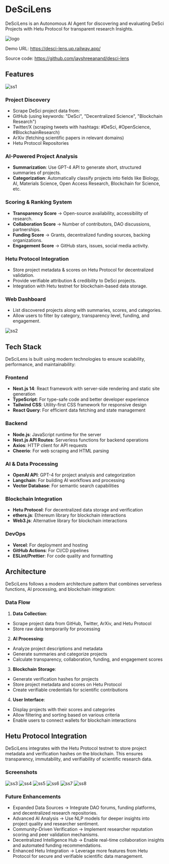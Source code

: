 # DeSciLens

DeSciLens is an Autonomous AI Agent for discovering and evaluating DeSci Projects with Hetu Protocol for transparent research Insights.

![logo](https://res.cloudinary.com/dlgztvq9v/image/upload/desci-lens/desci-lens-logo_enllxk.png)

Demo URL: https://desci-lens.up.railway.app/

Source code: https://github.com/jayshreeanand/desci-lens

## Features

![ss1](https://res.cloudinary.com/dlgztvq9v/image/upload/desci-lens/wss1_wn5thr.png)

### Project Discovery

- Scrape DeSci project data from:
- GitHub (using keywords: "DeSci", "Decentralized Science", "Blockchain Research")
- Twitter/X (scraping tweets with hashtags: #DeSci, #OpenScience, #BlockchainResearch)
- ArXiv (fetching scientific papers in relevant domains)
- Hetu Protocol Repositories

### AI-Powered Project Analysis

- **Summarization**: Use GPT-4 API to generate short, structured summaries of projects.
- **Categorization**: Automatically classify projects into fields like Biology, AI, Materials Science, Open Access Research, Blockchain for Science, etc.

### Scoring & Ranking System

- **Transparency Score** → Open-source availability, accessibility of research.
- **Collaboration Score** → Number of contributors, DAO discussions, partnerships.
- **Funding Score** → Grants, decentralized funding sources, backing organizations.
- **Engagement Score** → GitHub stars, issues, social media activity.

### Hetu Protocol Integration

- Store project metadata & scores on Hetu Protocol for decentralized validation.
- Provide verifiable attribution & credibility to DeSci projects.
- Integration with Hetu testnet for blockchain-based data storage.

### Web Dashboard

- List discovered projects along with summaries, scores, and categories.
- Allow users to filter by category, transparency level, funding, and engagement.

![ss2](https://res.cloudinary.com/dlgztvq9v/image/upload/desci-lens/wss2_gptrpr.png)

## Tech Stack

DeSciLens is built using modern technologies to ensure scalability, performance, and maintainability:

### Frontend

- **Next.js 14**: React framework with server-side rendering and static site generation
- **TypeScript**: For type-safe code and better developer experience
- **Tailwind CSS**: Utility-first CSS framework for responsive design
- **React Query**: For efficient data fetching and state management

### Backend

- **Node.js**: JavaScript runtime for the server
- **Next.js API Routes**: Serverless functions for backend operations
- **Axios**: HTTP client for API requests
- **Cheerio**: For web scraping and HTML parsing

### AI & Data Processing

- **OpenAI API**: GPT-4 for project analysis and categorization
- **Langchain**: For building AI workflows and processing
- **Vector Database**: For semantic search capabilities

### Blockchain Integration

- **Hetu Protocol**: For decentralized data storage and verification
- **ethers.js**: Ethereum library for blockchain interactions
- **Web3.js**: Alternative library for blockchain interactions

### DevOps

- **Vercel**: For deployment and hosting
- **GitHub Actions**: For CI/CD pipelines
- **ESLint/Prettier**: For code quality and formatting

## Architecture

DeSciLens follows a modern architecture pattern that combines serverless functions, AI processing, and blockchain integration:

### Data Flow

1. **Data Collection**:

- Scrape project data from GitHub, Twitter, ArXiv, and Hetu Protocol
- Store raw data temporarily for processing

2. **AI Processing**:

- Analyze project descriptions and metadata
- Generate summaries and categorize projects
- Calculate transparency, collaboration, funding, and engagement scores

3. **Blockchain Storage**:

- Generate verification hashes for projects
- Store project metadata and scores on Hetu Protocol
- Create verifiable credentials for scientific contributions

4. **User Interface**:

- Display projects with their scores and categories
- Allow filtering and sorting based on various criteria
- Enable users to connect wallets for blockchain interactions

## Hetu Protocol Integration

DeSciLens integrates with the Hetu Protocol testnet to store project metadata and verification hashes on the blockchain. This ensures transparency, immutability, and verifiability of scientific research data.

### Screenshots

![ss3](https://res.cloudinary.com/dlgztvq9v/image/upload/desci-lens/wss3_dbhkma.png)
![ss4](https://res.cloudinary.com/dlgztvq9v/image/upload/desci-lens/wss4_lxgwv4.png)
![ss5](https://res.cloudinary.com/dlgztvq9v/image/upload/desci-lens/wss5_cf6gag.png)
![ss6](https://res.cloudinary.com/dlgztvq9v/image/upload/desci-lens/wss6_cblngr.png)
![ss7](https://res.cloudinary.com/dlgztvq9v/image/upload/desci-lens/wss7_zffkbd.png)
![ss8](https://res.cloudinary.com/dlgztvq9v/image/upload/desci-lens/wss8_zkt76z.png)

### Future Enhancements

- Expanded Data Sources → Integrate DAO forums, funding platforms, and decentralized research repositories.
- Advanced AI Analysis → Use NLP models for deeper insights into project quality and researcher sentiment.
- Community-Driven Verification → Implement researcher reputation scoring and peer validation mechanisms.
- Decentralized Intelligence Hub → Enable real-time collaboration insights and automated funding recommendations.
- Enhanced Hetu Integration → Leverage more features from Hetu Protocol for secure and verifiable scientific data management.
